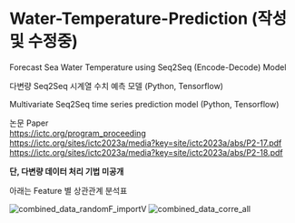 # Water-Temperature-Prediction (작성 및 수정중)
Forecast Sea Water Temperature using Seq2Seq (Encode-Decode) Model

다변량 Seq2Seq 시계열 수치 예측 모델 (Python, Tensorflow)<br/>

Multivariate Seq2Seq time series prediction model (Python, Tensorflow)<br/>

논문 Paper<br/>
https://ictc.org/program_proceeding<br/>
https://ictc.org/sites/ictc2023a/media?key=site/ictc2023a/abs/P2-17.pdf<br/>
https://ictc.org/sites/ictc2023a/media?key=site/ictc2023a/abs/P2-18.pdf<br/>

**단, 다변량 데이터 처리 기법 미공개**<br/>

아래는 Feature 별 상관관계 분석표<br/>

![combined_data_randomF_importV](https://github.com/UniverseMaker/Seq2Seq-Water-Temperature-Prediction/assets/14816515/6c1275f8-4c9b-4cef-8165-8b13aa489c94)
![combined_data_corre_all](https://github.com/UniverseMaker/Seq2Seq-Water-Temperature-Prediction/assets/14816515/82a2ad60-7d00-4cba-ab81-3d127ceb6c1f)
